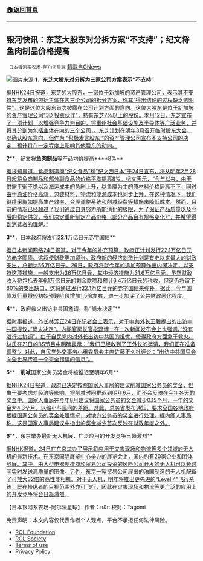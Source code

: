 ###  [:house:返回首頁](https://github.com/ourhimalayas/txt)
---


## 银河快讯：东芝大股东对分拆方案“不支持”；纪文将鱼肉制品价格提高
` 日本银河系农场-阿尔法星球` [轉載自GNews](https://gnews.org/zh-hans/1697670/)

![](https://assets.gnews.org/wp-content/uploads/2021/11/图片1-117.png)[图片来源](https://news.yahoo.co.jp/)
**1．东芝大股东对分拆为三家公司方案表示“不支持”**

[据NHK24日报道，东芝的大股东，一家位于新加坡的资产管理公司，表示其不支持东芝发布的包括主体在内三个公司的拆分方案，称其“得出结论的过程缺乏透明性”。这是这位大股东首次披露在公司计划方面的意向。这位大股东是位于新加坡的资产管理公司“3D 投资伙伴”，持有东芝7%以上的股份。本月12日，东芝宣布了一项计划，以增强竞争力为目的，将重组社会基础设施及半导体等广泛业务，并将其分割为包括主体在内的三个公司，。东芝计划在明年3月召开临时股东大会，以确认股东意向，但作为 “积极发言股东 “的资产管理公司宣布不支持公司的决定，预计将在一定程度上影响其他股东的动向。](https://www3.nhk.or.jp/news/html/20211124/k10013360281000.html?utm_int=news-business_contents_news-main_004)

**2****．纪文将****鱼肉制品****等产品均价提高****8%**

[据报知报道，食品制造商“纪文食品”和“纪文西日本“于24日宣布，将从明年2月28日起将鱼肉制品和部分副食品的价格平均提高8%。纪文表示，“今年以来，由于供需平衡不稳以及海运成本的急剧上升，以鱼糜为主的原材料价格居高不下，同时由于原油价格高涨，包装材料、物流和能源成本也同步上升。在这种情况下，我们继续采取如提高生产效率、合理调整系统和削减经费等措施来降低成本。然而，目前的情况已经超过了我们通过自身努力所能消化的极限，为了保证产品质量以及今后的稳定供货，我们决定重新制定产品价格（部分产品会有规格变化）”，并希望得到消费者的理解。”](https://news.yahoo.co.jp/articles/84c729300cc7d188a4051daee1e91cbb2fae1c64)

**3****．日本政府将发行2****2.1****万亿日元赤字国债**

[据日本新闻网络24日报道，对于今年的补充预算，政府正计划发行22.1万亿日元的赤字国债。这将使财政更加紧张。政府新的经济刺激计划是有史以来最大的财政支出，总额达56万亿日元。26日，政府将就今年的追加预算作出内阁决定，以支持这项措施。一般支出为36万亿日元，其中经济措施为31.6万亿日元。虽然财政收入将包括去年6.1万亿日元的剩余款项和预计6.4万亿日元的税收，但这仍将留下60%的支出缺口，这将通过发行22.1万亿日元的赤字国债来弥补。据此，今年国债发行量将较初始预算阶段增加1.5倍左右，进一步加深了公共财政恶化程度。](https://news.yahoo.co.jp/articles/9d4a3ac8e337b45766986aa04f48fb18fcf525fb)

**4****．政府救火出访中共国邀请，称“尚未决定”**

[据时事报道，外长林芳正24日在记者会上表示，对于中共外长王毅提出的出访中共国提议，”尚未决定”。内阁官房长官松野博一在一次新闻发布会上也强调，”没有进行过协调”。由于自民党内对外长出访中共国的担忧，使得政府方面急于救火。林氏在21日的BS节目中明确表示：”我们已经收到了王外长的邀请，我们正在准备调整“。对此，自民党外交事务小组委员会主席佐藤正久批评说：”出访中共国只会向全世界传递一个完全错误的信息”。](https://news.yahoo.co.jp/articles/cc63223a4e2fbf59d19bf3f1010fed64957e3c56)

**5****．****削减****国家公务员奖金将被推迟至明年6月**

[据NHK24日报道，政府已决定按照国家人事局的建议削减国家公务员的奖金，但由于要考虑对经济等影响，将削减时间推迟到明年6月，而不会反映在今年冬天的奖金中。国家人事局在今年8月建议将国家公务员的奖金减少0.15个月，一年的奖金为4.3个月，以缩小与民间的差距。对此，总务省发布通知，要求全国各地政府根据国家公务员的奖金处理情况，对地方公务员的奖金进行处理。据内阁人事局称，这是国家人事局建议中指出的奖金减少首次反映在财政年度之外。](https://www3.nhk.or.jp/news/html/20211124/k10013359391000.html?utm_int=news-politics_contents_list-items_016)

**6****．东京举办最新无人机展，广泛应用的开发竞争日趋激烈**

[据NHK报道，24日在东京举办了展示将应用于灾害现场和物流等多个领域的无人机的最新技术。在东京国际展览中心举办的展览会上，国内约有20家企业和团体参展。其中，由大型电器制造商和贸易公司投资的风险公司开发的无人机可以长时间实时发送高质量的图像。另外，东京一家贸易公司展出的法国制造的无人机配备了可放大32倍的高性能相机。对于无人机，明年将推出更先进的“Level 4”飞行系统，既在操纵者的目视范围外亦可飞行，因此在灾害现场和物流等更广泛的应用上的开发竞争将会日趋激烈。](https://www3.nhk.or.jp/news/html/20211124/k10013359341000.html?utm_int=news-business_contents_list-items_014)

【日本银河系农场-阿尔法星球】
作者：π&π
校对：Tagomi

 

免责声明：本文内容仅代表作者个人观点，平台不承担任何法律风险。

- [ROL Foundation](https://rolfoundation.org/)
- [ROL Society](https://rolsociety.org/)
- [Terms of use](https://gnews.org/terms-of-use-3/)
- [Privacy Policy](https://gnews.org/privacy-policy/)
